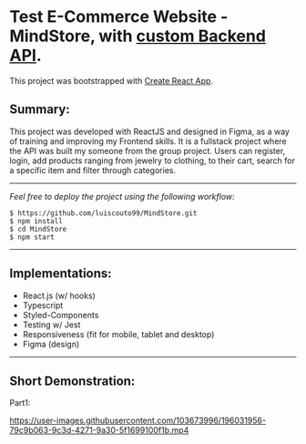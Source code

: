 # Test E-Commerce Website - MindStore, with [custom Backend API](https://github.com/Jcouto97/MindStore_API-Springboot).

This project was bootstrapped with [Create React App](https://github.com/facebook/create-react-app).

## Summary:

This project was developed with ReactJS and designed in Figma, as a way of training and improving my Frontend skills.
It is a fullstack project where the API was built my someone from the group project. Users can register, login, add products ranging from jewelry to clothing, to their cart, search for a specific item and filter through categories.


***

*Feel free to deploy the project using the following workflow:*
```
$ https://github.com/luiscouto99/MindStore.git
$ npm install
$ cd MindStore
$ npm start
```

***

## Implementations:

- React.js (w/ hooks)
- Typescript
- Styled-Components
- Testing w/ Jest
- Responsiveness (fit for mobile, tablet and desktop)
- Figma (design)

***

## Short Demonstration:
Part1:

https://user-images.githubusercontent.com/103673996/196031956-79c9b063-9c3d-4271-9a30-5f1699100f1b.mp4
